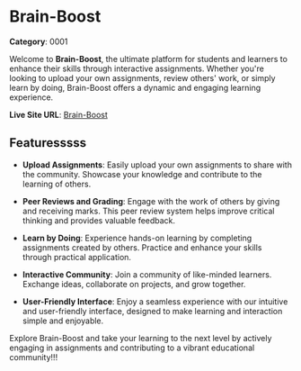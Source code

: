 # Brain-Boost

**Category**: 0001

Welcome to **Brain-Boost**, the ultimate platform for students and learners to enhance their skills through interactive assignments. Whether you're looking to upload your own assignments, review others' work, or simply learn by doing, Brain-Boost offers a dynamic and engaging learning experience.

**Live Site URL**: [Brain-Boost](https://brainboost-e787c.web.app)

## Featuresssss

- **Upload Assignments**: Easily upload your own assignments to share with the community. Showcase your knowledge and contribute to the learning of others.

- **Peer Reviews and Grading**: Engage with the work of others by giving and receiving marks. This peer review system helps improve critical thinking and provides valuable feedback.

- **Learn by Doing**: Experience hands-on learning by completing assignments created by others. Practice and enhance your skills through practical application.

- **Interactive Community**: Join a community of like-minded learners. Exchange ideas, collaborate on projects, and grow together.

- **User-Friendly Interface**: Enjoy a seamless experience with our intuitive and user-friendly interface, designed to make learning and interaction simple and enjoyable.

Explore Brain-Boost and take your learning to the next level by actively engaging in assignments and contributing to a vibrant educational community!!!
